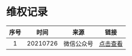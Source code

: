 ﻿# 维权记录

| 序号 |   时间   |    来源    |                                                            链接                                                            |
|:----:|:--------:|:----------:|:--------------------------------------------------------------------------------------------------------------------------:|
|   1  | 20210726 | 微信公众号 | [点击查看](https://github.com/xxlllq/system_architect/blob/xiangxiaolin/%E7%BB%B4%E6%9D%83%E8%AE%B0%E5%BD%95/2021/0726.md) |